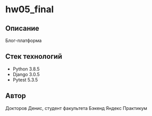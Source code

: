 # hw05_final

## Описание
Блог-платформа 

## Стек технологий
- Python 3.8.5
- Django 3.0.5
- Pytest 5.3.5

## Автор
Докторов Денис, студент факультета Бэкенд Яндекс Практикум
